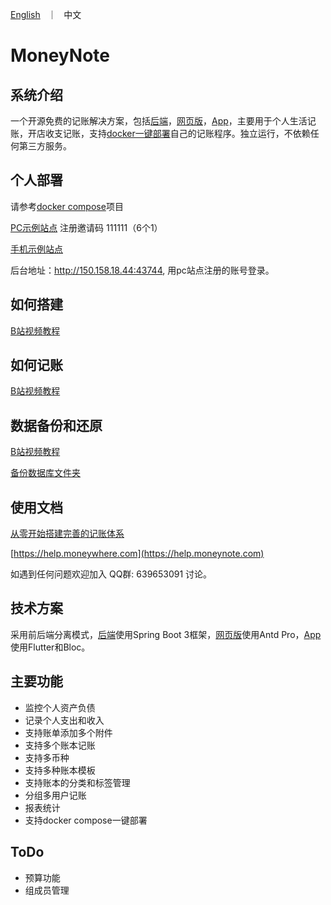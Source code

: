 <p align="left">
    <a href="README_en.md">English</a> &nbsp ｜ &nbsp 中文
</p>

# MoneyNote

## 系统介绍

一个开源免费的记账解决方案，包括[后端](https://github.com/getmoneynote/moneynote-api)，[网页版](https://github.com/getmoneynote/moneywhere-user-fe)，[App](https://github.com/getmoneynote/moneywhere_user_flutter)，主要用于个人生活记账，开店收支记账，支持[docker一键部署](https://github.com/getmoneynote/docker-compose-moneywhere)自己的记账程序。独立运行，不依赖任何第三方服务。

## 个人部署
请参考[docker compose](https://github.com/getmoneynote/docker-compose-moneynote-ali)项目

[PC示例站点](http://150.158.18.44:43743)  注册邀请码 111111（6个1）

[手机示例站点](http://150.158.18.44:43744) 

后台地址：http://150.158.18.44:43744, 用pc站点注册的账号登录。

## 如何搭建
[B站视频教程](https://space.bilibili.com/392661804/channel/collectiondetail?sid=2604159)

## 如何记账
[B站视频教程](https://space.bilibili.com/392661804/channel/collectiondetail?sid=2907921)

## 数据备份和还原
[B站视频教程](https://space.bilibili.com/392661804/channel/collectiondetail?sid=2899524&ctype=0)

[备份数据库文件夹](https://www.bilibili.com/read/cv34264576/?spm_id_from=333.999.0.0)

## 使用文档
[从零开始搭建完善的记账体系](https://sspai.com/post/58025)

[https://help.moneywhere.com](https://help.moneynote.com)


如遇到任何问题欢迎加入 QQ群: 639653091 讨论。

## 技术方案
采用前后端分离模式，[后端](https://github.com/getmoneynote/moneynote-api)使用Spring Boot 3框架，[网页版](https://github.com/getmoneynote/moneywhere-user-fe)使用Antd Pro，[App](https://github.com/getmoneynote/moneywhere_user_flutter)使用Flutter和Bloc。

## 主要功能

- 监控个人资产负债
- 记录个人支出和收入
- 支持账单添加多个附件
- 支持多个账本记账
- 支持多币种
- 支持多种账本模板
- 支持账本的分类和标签管理
- 分组多用户记账
- 报表统计
- 支持docker compose一键部署

## ToDo
- 预算功能
- 组成员管理
